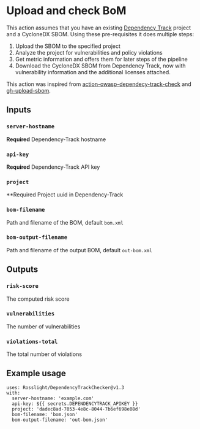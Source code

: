 # Upload and check BoM

This action assumes that you have an existing [Dependency Track](https://github.com/DependencyTrack/dependency-track) project and a CycloneDX SBOM. Using these pre-requisites it does multiple steps:

1. Upload the SBOM to the specified project
2. Analyze the project for vulnerabilities and policy violations
3. Get metric information and offers them for later steps of the pipeline
4. Download the CycloneDX SBOM from Dependency Track, now with vulnerability information and the additional licenses attached.

This action was inspired from [action-owasp-dependecy-track-check](https://github.com/Quobis/action-owasp-dependecy-track-check) and [gh-upload-sbom](https://github.com/DependencyTrack/gh-upload-sbom).

## Inputs

### `server-hostname`

**Required** Dependency-Track hostname

### `api-key`

**Required** Dependency-Track API key

### `project`

**Required Project uuid in Dependency-Track

### `bom-filename`

Path and filename of the BOM, default `bom.xml`

### `bom-output-filename`

Path and filename of the output BOM, default `out-bom.xml`

## Outputs

### `risk-score`

The computed risk score

### `vulnerabilities`

The number of vulnerabilities

### `violations-total`

The total number of violations

## Example usage

```
uses: Rosslight/DependencyTrackChecker@v1.3
with:
  server-hostname: 'example.com'
  api-key: ${{ secrets.DEPENDENCYTRACK_APIKEY }}
  project: 'dadec8ad-7053-4e8c-8044-7b6ef698e08d'
  bom-filename: 'bom.json'
  bom-output-filename: 'out-bom.json'
```
